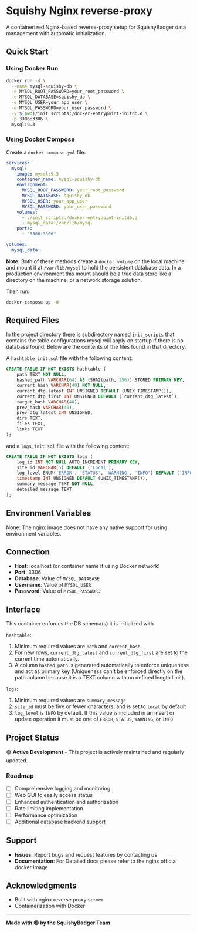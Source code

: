 # Squishy Nginx reverse-proxy

A containerized Nginx-based reverse-proxy setup for SquishyBadger data management with automatic initialization.

## Quick Start

### Using Docker Run

```bash
docker run -d \
  --name mysql-squishy-db \
  -e MYSQL_ROOT_PASSWORD=your_root_password \
  -e MYSQL_DATABASE=squishy_db \
  -e MYSQL_USER=your_app_user \
  -e MYSQL_PASSWORD=your_user_password \
  -v $(pwd)/init_scripts:/docker-entrypoint-initdb.d \
  -p 3306:3306 \
  mysql:9.3
```

### Using Docker Compose

Create a `docker-compose.yml` file:

```yaml
services:
  mysql:
    image: mysql:9.3
    container_name: mysql-squishy-db
    environment:
      MYSQL_ROOT_PASSWORD: your_root_password
      MYSQL_DATABASE: squishy_db
      MYSQL_USER: your_app_user
      MYSQL_PASSWORD: your_user_password
    volumes:
      - ./init_scripts:/docker-entrypoint-initdb.d
      - mysql_data:/var/lib/mysql
    ports:
      - "3306:3306"

volumes:
  mysql_data:
```
**Note:** Both of these methods create a `docker volume` on the local machine and mount it at `/var/lib/mysql` 
to hold the persistent database data. In a production environment this mount should be a true data
store like a directory on the machine, or a network storage solution.

Then run:
```bash
docker-compose up -d
```

## Required Files
In the project directory there is subdirectory named `init_scripts` that contains the table
configurations mysql will apply on startup if there is no database found. Below are the contents
of the files found in that directory.

A `hashtable_init.sql` file with the following content:

```sql
CREATE TABLE IF NOT EXISTS hashtable (
    path TEXT NOT NULL,
    hashed_path VARCHAR(64) AS (SHA2(path, 256)) STORED PRIMARY KEY,
    current_hash VARCHAR(40) NOT NULL,
    current_dtg_latest INT UNSIGNED DEFAULT (UNIX_TIMESTAMP()),
    current_dtg_first INT UNSIGNED DEFAULT (`current_dtg_latest`),
    target_hash VARCHAR(40),
    prev_hash VARCHAR(40),
    prev_dtg_latest INT UNSIGNED,
    dirs TEXT,
    files TEXT,
    links TEXT
);
```
and a `logs_init.sql` file with the following content:

```sql
CREATE TABLE IF NOT EXISTS logs (
    log_id INT NOT NULL AUTO_INCREMENT PRIMARY KEY,
    site_id VARCHAR(5) DEFAULT ('Local'),
    log_level ENUM('ERROR', 'STATUS', 'WARNING', 'INFO') DEFAULT ('INFO'),
    timestamp INT UNSIGNED DEFAULT (UNIX_TIMESTAMP()),
    summary_message TEXT NOT NULL,
    detailed_message TEXT
);
```

## Environment Variables
None: The nginx image does not have any native support for using environment variables.

## Connection

- **Host**: localhost (or container name if using Docker network)
- **Port**: 3306
- **Database**: Value of `MYSQL_DATABASE`
- **Username**: Value of `MYSQL_USER`
- **Password**: Value of `MYSQL_PASSWORD`


## Interface
This container enforces the DB schema(s) it is initialized with

`hashtable`: 
1. Minimum required values are `path` and `current_hash`.
2. For new rows, `current_dtg_latest` and `current_dtg_first` are set to the current
time automatically.
3. A column `hashed_path` is generated automatically to enforce uniqueness and act as
primary key (Uniqueness can't be enforced directly on the path column because it is a TEXT column with no defined length limit).

`logs`:
1. Minimum required values are `summary_message`
2. `site_id` must be five or fewer characters, and is set to `local` by default
3. `log_level` is `INFO` by default. If this value is included in an insert or update 
operation it must be one of `ERROR`, `STATUS`, `WARNING`, or `INFO`


## Project Status

🟢 **Active Development** - This project is actively maintained and regularly updated.

### Roadmap
- [ ] Comprehensive logging and monitoring
- [ ] Web GUI to easily access status
- [ ] Enhanced authentication and authorization
- [ ] Rate limiting implementation
- [ ] Performance optimization
- [ ] Additional database backend support

## Support

- **Issues**: Report bugs and request features by contacting us
- **Documentation**: For Detailed docs please refer to the nginx official docker image

## Acknowledgments

- Built with nginx reverse proxy server
- Containerization with Docker

---

**Made with 😠 by the SquishyBadger Team**